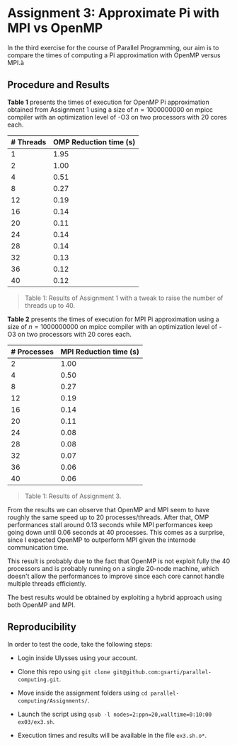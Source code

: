 # Assignment 3: Approximate Pi with MPI vs OpenMP

In the third exercise for the course of Parallel Programming, our aim is to compare the times of computing a Pi approximation with OpenMP versus MPI.à

## Procedure and Results

**Table 1** presents the times of execution for OpenMP Pi approximation obtained from Assignment 1 using a size of $n = 1000000000$ on mpicc compiler with an optimization level of -O3 on two processors with 20 cores each.

| # Threads | OMP Reduction time (s) |
|-----------|------------------------|
| 1         | 1.95                   |
| 2         | 1.00                   |
| 4         | 0.51                   |
| 8         | 0.27                   |
| 12        | 0.19                   |
| 16        | 0.14                   |
| 20        | 0.11                   |
| 24        | 0.14                   |
| 28        | 0.14                   |
| 32        | 0.13                   |
| 36        | 0.12                   |
| 40        | 0.12                   |
> Table 1: Results of Assignment 1 with a tweak to raise the number of threads up to 40.

**Table 2** presents the times of execution for MPI Pi approximation using a size of $n = 1000000000$ on mpicc compiler with an optimization level of -O3 on two processors with 20 cores each.

| # Processes | MPI Reduction time (s) |
|-------------|------------------------|
| 2           | 1.00                   |
| 4           | 0.50                   |
| 8           | 0.27                   |
| 12          | 0.19                   |
| 16          | 0.14                   |
| 20          | 0.11                   |
| 24          | 0.08                   |
| 28          | 0.08                   |
| 32          | 0.07                   |
| 36          | 0.06                   |
| 40          | 0.06                   |
> Table 1: Results of Assignment 3.

From the results we can observe that OpenMP and MPI seem to have roughly the same speed up to 20 processes/threads. After that, OMP performances stall around 0.13 seconds while MPI performances keep going down until 0.06 seconds at 40 processes. This comes as a surprise, since I expected OpenMP to outperform MPI given the internode communication time.

This result is probably due to the fact that OpenMP is not exploit fully the 40 processors and is probably running on a single 20-node machine, which doesn't allow the performances to improve since each core cannot handle multiple threads efficiently.

The best results would be obtained by exploiting a hybrid approach using both OpenMP and MPI.

## Reproducibility

In order to test the code, take the following steps:

* Login inside Ulysses using your account.

* Clone this repo using `git clone git@github.com:gsarti/parallel-computing.git`.

* Move inside the assignment folders using `cd parallel-computing/Assignments/`.

* Launch the script using `qsub -l nodes=2:ppn=20,walltime=0:10:00 ex03/ex3.sh`.

* Execution times and results will be available in the file `ex3.sh.o*`.
